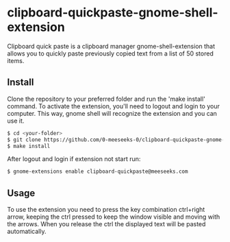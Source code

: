 # clipboard-quickpaste-gnome-shell-extension
Clipboard quick paste is a clipboard manager gnome-shell-extension that allows you to quickly paste previously copied text from a list of 50 stored items.

## Install
Clone the repository to your preferred folder and run the 'make install' command.
To activate the extension, you'll need to logout and login to your computer. This way, gnome shell will recognize the extension and you can use it.
```bash
$ cd <your-folder>
$ git clone https://github.com/0-meeseeks-0/clipboard-quickpaste-gnome-shell-extension.git
$ make install
```
After logout and login if extension not start run:
```bash
$ gnome-extensions enable clipboard-quickpaste@meeseeks.com
```

## Usage
To use the extension you need to press the key combination ctrl+right arrow, keeping the ctrl pressed to keep the window visible and moving with the arrows.
When you release the ctrl the displayed text will be pasted automatically.
